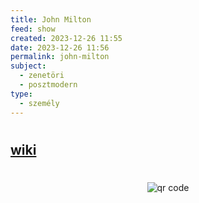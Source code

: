 ```yaml
---
title: John Milton
feed: show
created: 2023-12-26 11:55
date: 2023-12-26 11:56
permalink: john-milton
subject:
  - zenetöri
  - posztmodern
type:
  - személy
---
```

# 


## [wiki](https://www.wikiwand.com/hu/John_Milton)
#
<p style="text-align: center;"><img src="https://chart.googleapis.com/chart?cht=qr&chl=https://notes.andrasdenes.com/john-milton&chs=180x180&choe=UTF-8&chld=L|2" alt="qr code"></p>

